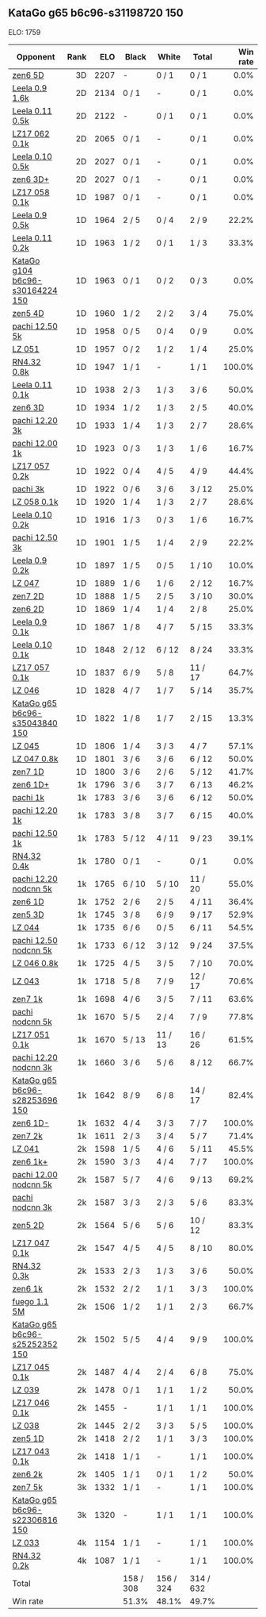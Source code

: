## KataGo g65 b6c96-s31198720 150 ##

ELO: 1759

Opponent | Rank | ELO | Black | White | Total | Win rate
---------|-----:|----:|-------|-------|-------|-------:
[zen6 5D](zen6%205D.md) | 3D | 2207 | - | 0 / 1 | 0 / 1 | 0.0%
[Leela 0.9 1.6k](Leela%200.9%201.6k.md) | 2D | 2134 | 0 / 1 | - | 0 / 1 | 0.0%
[Leela 0.11 0.5k](Leela%200.11%200.5k.md) | 2D | 2122 | - | 0 / 1 | 0 / 1 | 0.0%
[LZ17 062 0.1k](LZ17%20062%200.1k.md) | 2D | 2065 | 0 / 1 | - | 0 / 1 | 0.0%
[Leela 0.10 0.5k](Leela%200.10%200.5k.md) | 2D | 2027 | 0 / 1 | - | 0 / 1 | 0.0%
[zen6 3D+](zen6%203D+.md) | 2D | 2027 | 0 / 1 | - | 0 / 1 | 0.0%
[LZ17 058 0.1k](LZ17%20058%200.1k.md) | 1D | 1987 | 0 / 1 | - | 0 / 1 | 0.0%
[Leela 0.9 0.5k](Leela%200.9%200.5k.md) | 1D | 1964 | 2 / 5 | 0 / 4 | 2 / 9 | 22.2%
[Leela 0.11 0.2k](Leela%200.11%200.2k.md) | 1D | 1963 | 1 / 2 | 0 / 1 | 1 / 3 | 33.3%
[KataGo g104 b6c96-s30164224 150](KataGo%20g104%20b6c96-s30164224%20150.md) | 1D | 1963 | 0 / 1 | 0 / 2 | 0 / 3 | 0.0%
[zen5 4D](zen5%204D.md) | 1D | 1960 | 1 / 2 | 2 / 2 | 3 / 4 | 75.0%
[pachi 12.50 5k](pachi%2012.50%205k.md) | 1D | 1958 | 0 / 5 | 0 / 4 | 0 / 9 | 0.0%
[LZ 051](LZ%20051.md) | 1D | 1957 | 0 / 2 | 1 / 2 | 1 / 4 | 25.0%
[RN4.32 0.8k](RN4.32%200.8k.md) | 1D | 1947 | 1 / 1 | - | 1 / 1 | 100.0%
[Leela 0.11 0.1k](Leela%200.11%200.1k.md) | 1D | 1938 | 2 / 3 | 1 / 3 | 3 / 6 | 50.0%
[zen6 3D](zen6%203D.md) | 1D | 1934 | 1 / 2 | 1 / 3 | 2 / 5 | 40.0%
[pachi 12.20 3k](pachi%2012.20%203k.md) | 1D | 1933 | 1 / 4 | 1 / 3 | 2 / 7 | 28.6%
[pachi 12.00 1k](pachi%2012.00%201k.md) | 1D | 1923 | 0 / 3 | 1 / 3 | 1 / 6 | 16.7%
[LZ17 057 0.2k](LZ17%20057%200.2k.md) | 1D | 1922 | 0 / 4 | 4 / 5 | 4 / 9 | 44.4%
[pachi 3k](pachi%203k.md) | 1D | 1922 | 0 / 6 | 3 / 6 | 3 / 12 | 25.0%
[LZ 058 0.1k](LZ%20058%200.1k.md) | 1D | 1920 | 1 / 4 | 1 / 3 | 2 / 7 | 28.6%
[Leela 0.10 0.2k](Leela%200.10%200.2k.md) | 1D | 1916 | 1 / 3 | 0 / 3 | 1 / 6 | 16.7%
[pachi 12.50 3k](pachi%2012.50%203k.md) | 1D | 1901 | 1 / 5 | 1 / 4 | 2 / 9 | 22.2%
[Leela 0.9 0.2k](Leela%200.9%200.2k.md) | 1D | 1897 | 1 / 5 | 0 / 5 | 1 / 10 | 10.0%
[LZ 047](LZ%20047.md) | 1D | 1889 | 1 / 6 | 1 / 6 | 2 / 12 | 16.7%
[zen7 2D](zen7%202D.md) | 1D | 1888 | 1 / 5 | 2 / 5 | 3 / 10 | 30.0%
[zen6 2D](zen6%202D.md) | 1D | 1869 | 1 / 4 | 1 / 4 | 2 / 8 | 25.0%
[Leela 0.9 0.1k](Leela%200.9%200.1k.md) | 1D | 1867 | 1 / 8 | 4 / 7 | 5 / 15 | 33.3%
[Leela 0.10 0.1k](Leela%200.10%200.1k.md) | 1D | 1848 | 2 / 12 | 6 / 12 | 8 / 24 | 33.3%
[LZ17 057 0.1k](LZ17%20057%200.1k.md) | 1D | 1837 | 6 / 9 | 5 / 8 | 11 / 17 | 64.7%
[LZ 046](LZ%20046.md) | 1D | 1828 | 4 / 7 | 1 / 7 | 5 / 14 | 35.7%
[KataGo g65 b6c96-s35043840 150](KataGo%20g65%20b6c96-s35043840%20150.md) | 1D | 1822 | 1 / 8 | 1 / 7 | 2 / 15 | 13.3%
[LZ 045](LZ%20045.md) | 1D | 1806 | 1 / 4 | 3 / 3 | 4 / 7 | 57.1%
[LZ 047 0.8k](LZ%20047%200.8k.md) | 1D | 1801 | 3 / 6 | 3 / 6 | 6 / 12 | 50.0%
[zen7 1D](zen7%201D.md) | 1D | 1800 | 3 / 6 | 2 / 6 | 5 / 12 | 41.7%
[zen6 1D+](zen6%201D+.md) | 1k | 1796 | 3 / 6 | 3 / 7 | 6 / 13 | 46.2%
[pachi 1k](pachi%201k.md) | 1k | 1783 | 3 / 6 | 3 / 6 | 6 / 12 | 50.0%
[pachi 12.20 1k](pachi%2012.20%201k.md) | 1k | 1783 | 3 / 8 | 3 / 7 | 6 / 15 | 40.0%
[pachi 12.50 1k](pachi%2012.50%201k.md) | 1k | 1783 | 5 / 12 | 4 / 11 | 9 / 23 | 39.1%
[RN4.32 0.4k](RN4.32%200.4k.md) | 1k | 1780 | 0 / 1 | - | 0 / 1 | 0.0%
[pachi 12.20 nodcnn 5k](pachi%2012.20%20nodcnn%205k.md) | 1k | 1765 | 6 / 10 | 5 / 10 | 11 / 20 | 55.0%
[zen6 1D](zen6%201D.md) | 1k | 1752 | 2 / 6 | 2 / 5 | 4 / 11 | 36.4%
[zen5 3D](zen5%203D.md) | 1k | 1745 | 3 / 8 | 6 / 9 | 9 / 17 | 52.9%
[LZ 044](LZ%20044.md) | 1k | 1735 | 6 / 6 | 0 / 5 | 6 / 11 | 54.5%
[pachi 12.50 nodcnn 5k](pachi%2012.50%20nodcnn%205k.md) | 1k | 1733 | 6 / 12 | 3 / 12 | 9 / 24 | 37.5%
[LZ 046 0.8k](LZ%20046%200.8k.md) | 1k | 1725 | 4 / 5 | 3 / 5 | 7 / 10 | 70.0%
[LZ 043](LZ%20043.md) | 1k | 1718 | 5 / 8 | 7 / 9 | 12 / 17 | 70.6%
[zen7 1k](zen7%201k.md) | 1k | 1698 | 4 / 6 | 3 / 5 | 7 / 11 | 63.6%
[pachi nodcnn 5k](pachi%20nodcnn%205k.md) | 1k | 1670 | 5 / 5 | 2 / 4 | 7 / 9 | 77.8%
[LZ17 051 0.1k](LZ17%20051%200.1k.md) | 1k | 1670 | 5 / 13 | 11 / 13 | 16 / 26 | 61.5%
[pachi 12.20 nodcnn 3k](pachi%2012.20%20nodcnn%203k.md) | 1k | 1660 | 3 / 6 | 5 / 6 | 8 / 12 | 66.7%
[KataGo g65 b6c96-s28253696 150](KataGo%20g65%20b6c96-s28253696%20150.md) | 1k | 1642 | 8 / 9 | 6 / 8 | 14 / 17 | 82.4%
[zen6 1D-](zen6%201D-.md) | 1k | 1632 | 4 / 4 | 3 / 3 | 7 / 7 | 100.0%
[zen7 2k](zen7%202k.md) | 1k | 1611 | 2 / 3 | 3 / 4 | 5 / 7 | 71.4%
[LZ 041](LZ%20041.md) | 2k | 1598 | 1 / 5 | 4 / 6 | 5 / 11 | 45.5%
[zen6 1k+](zen6%201k+.md) | 2k | 1590 | 3 / 3 | 4 / 4 | 7 / 7 | 100.0%
[pachi 12.00 nodcnn 5k](pachi%2012.00%20nodcnn%205k.md) | 2k | 1587 | 5 / 7 | 4 / 6 | 9 / 13 | 69.2%
[pachi nodcnn 3k](pachi%20nodcnn%203k.md) | 2k | 1587 | 3 / 3 | 2 / 3 | 5 / 6 | 83.3%
[zen5 2D](zen5%202D.md) | 2k | 1564 | 5 / 6 | 5 / 6 | 10 / 12 | 83.3%
[LZ17 047 0.1k](LZ17%20047%200.1k.md) | 2k | 1547 | 4 / 5 | 4 / 5 | 8 / 10 | 80.0%
[RN4.32 0.3k](RN4.32%200.3k.md) | 2k | 1533 | 2 / 3 | 1 / 3 | 3 / 6 | 50.0%
[zen6 1k](zen6%201k.md) | 2k | 1532 | 2 / 2 | 1 / 1 | 3 / 3 | 100.0%
[fuego 1.1 5M](fuego%201.1%205M.md) | 2k | 1506 | 1 / 2 | 1 / 1 | 2 / 3 | 66.7%
[KataGo g65 b6c96-s25252352 150](KataGo%20g65%20b6c96-s25252352%20150.md) | 2k | 1502 | 5 / 5 | 4 / 4 | 9 / 9 | 100.0%
[LZ17 045 0.1k](LZ17%20045%200.1k.md) | 2k | 1487 | 4 / 4 | 2 / 4 | 6 / 8 | 75.0%
[LZ 039](LZ%20039.md) | 2k | 1478 | 0 / 1 | 1 / 1 | 1 / 2 | 50.0%
[LZ17 046 0.1k](LZ17%20046%200.1k.md) | 2k | 1455 | - | 1 / 1 | 1 / 1 | 100.0%
[LZ 038](LZ%20038.md) | 2k | 1445 | 2 / 2 | 3 / 3 | 5 / 5 | 100.0%
[zen5 1D](zen5%201D.md) | 2k | 1418 | 2 / 2 | 1 / 1 | 3 / 3 | 100.0%
[LZ17 043 0.1k](LZ17%20043%200.1k.md) | 2k | 1418 | 1 / 1 | - | 1 / 1 | 100.0%
[zen6 2k](zen6%202k.md) | 2k | 1405 | 1 / 1 | 0 / 1 | 1 / 2 | 50.0%
[zen7 5k](zen7%205k.md) | 3k | 1332 | 1 / 1 | - | 1 / 1 | 100.0%
[KataGo g65 b6c96-s22306816 150](KataGo%20g65%20b6c96-s22306816%20150.md) | 3k | 1320 | - | 1 / 1 | 1 / 1 | 100.0%
[LZ 033](LZ%20033.md) | 4k | 1154 | 1 / 1 | - | 1 / 1 | 100.0%
[RN4.32 0.2k](RN4.32%200.2k.md) | 4k | 1087 | 1 / 1 | - | 1 / 1 | 100.0%
Total | | | 158 / 308 | 156 / 324 | 314 / 632 | 
Win rate| | | 51.3% | 48.1% | 49.7% | 

